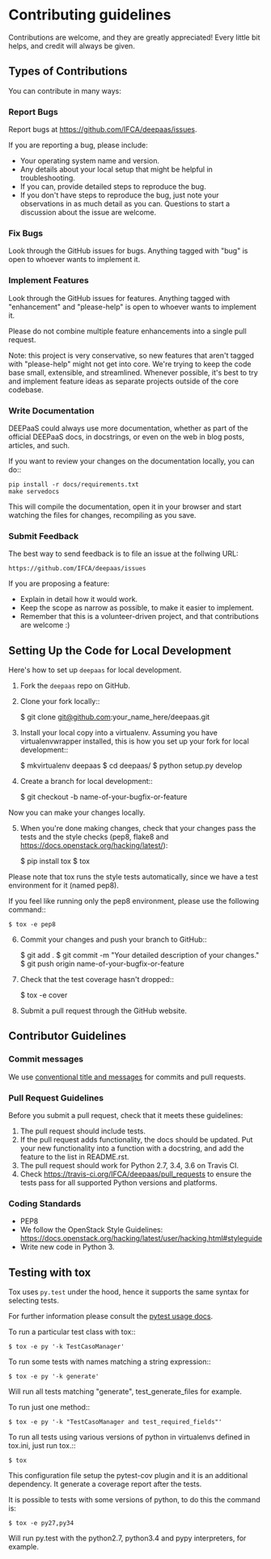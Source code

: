 # Contributing guidelines

Contributions are welcome, and they are greatly appreciated! Every
little bit helps, and credit will always be given.

## Types of Contributions

You can contribute in many ways:

### Report Bugs

Report bugs at https://github.com/IFCA/deepaas/issues.

If you are reporting a bug, please include:

* Your operating system name and version.
* Any details about your local setup that might be helpful in troubleshooting.
* If you can, provide detailed steps to reproduce the bug.
* If you don't have steps to reproduce the bug, just note your observations in
  as much detail as you can. Questions to start a discussion about the issue
  are welcome.

### Fix Bugs

Look through the GitHub issues for bugs. Anything tagged with "bug"
is open to whoever wants to implement it.

### Implement Features

Look through the GitHub issues for features. Anything tagged with "enhancement"
and "please-help" is open to whoever wants to implement it.

Please do not combine multiple feature enhancements into a single pull request.

Note: this project is very conservative, so new features that aren't tagged
with "please-help" might not get into core. We're trying to keep the code base
small, extensible, and streamlined. Whenever possible, it's best to try and
implement feature ideas as separate projects outside of the core codebase.

### Write Documentation

DEEPaaS could always use more documentation, whether as part of the official DEEPaaS
docs, in docstrings, or even on the web in blog posts, articles, and such.

If you want to review your changes on the documentation locally, you can do::

    pip install -r docs/requirements.txt
    make servedocs

This will compile the documentation, open it in your browser and start
watching the files for changes, recompiling as you save.

### Submit Feedback

The best way to send feedback is to file an issue at the follwing URL:

    https://github.com/IFCA/deepaas/issues

If you are proposing a feature:

* Explain in detail how it would work.
* Keep the scope as narrow as possible, to make it easier to implement.
* Remember that this is a volunteer-driven project, and that contributions
  are welcome :)

## Setting Up the Code for Local Development

Here's how to set up `deepaas` for local development.

1. Fork the `deepaas` repo on GitHub.
2. Clone your fork locally::

    $ git clone git@github.com:your_name_here/deepaas.git

3. Install your local copy into a virtualenv. Assuming you have virtualenvwrapper installed, this is how you set up your fork for local development::

    $ mkvirtualenv deepaas
    $ cd deepaas/
    $ python setup.py develop

4. Create a branch for local development::

    $ git checkout -b name-of-your-bugfix-or-feature

Now you can make your changes locally.

5. When you're done making changes, check that your changes pass the tests and
   the style checks (pep8, flake8 and
   https://docs.openstack.org/hacking/latest/):

    $ pip install tox
    $ tox

Please note that tox runs the style tests automatically, since we have a test
environment for it (named pep8).

If you feel like running only the pep8 environment, please use the following
command::

    $ tox -e pep8

6. Commit your changes and push your branch to GitHub::

    $ git add .
    $ git commit -m "Your detailed description of your changes."
    $ git push origin name-of-your-bugfix-or-feature

7. Check that the test coverage hasn't dropped::

    $ tox -e cover

8. Submit a pull request through the GitHub website.


## Contributor Guidelines

### Commit messages

We use [conventional title and messages](https://www.conventionalcommits.org/) for commits and pull requests.

### Pull Request Guidelines

Before you submit a pull request, check that it meets these guidelines:

1. The pull request should include tests.
2. If the pull request adds functionality, the docs should be updated. Put
   your new functionality into a function with a docstring, and add the
   feature to the list in README.rst.
3. The pull request should work for Python 2.7, 3.4, 3.6 on Travis CI.
4. Check https://travis-ci.org/IFCA/deepaas/pull_requests to ensure the tests pass
   for all supported Python versions and platforms.

### Coding Standards

* PEP8
* We follow the OpenStack Style Guidelines: https://docs.openstack.org/hacking/latest/user/hacking.html#styleguide
* Write new code in Python 3.

## Testing with tox

Tox uses `py.test` under the hood, hence it supports the same syntax for selecting tests.

For further information please consult the [pytest usage docs](https://docs.pytest.org/en/latest/usage.html#specifying-tests-selecting-tests).

To run a particular test class with tox::

    $ tox -e py '-k TestCasoManager'

To run some tests with names matching a string expression::

    $ tox -e py '-k generate'

Will run all tests matching "generate", test_generate_files for example.

To run just one method::

    $ tox -e py '-k "TestCasoManager and test_required_fields"'

To run all tests using various versions of python in virtualenvs defined in tox.ini, just run tox.::

    $ tox

This configuration file setup the pytest-cov plugin and it is an additional
dependency. It generate a coverage report after the tests.

It is possible to tests with some versions of python, to do this the command
is:

    $ tox -e py27,py34

Will run py.test with the python2.7, python3.4 and pypy interpreters, for
example.
